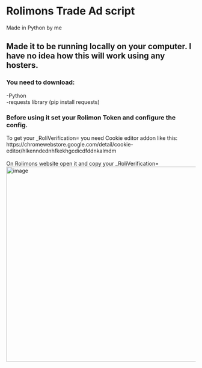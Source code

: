<h1>Rolimons Trade Ad script</h1>
Made in Python by me <br>
<h2>Made it to be running locally on your computer. I have no idea how this will work using any hosters.</h2>
<h3>You need to download:<br></h3>
-Python<br>
-requests library (pip install requests)<br>
<h3>Before using it set your Rolimon Token and configure the config. <br></h3>
To get your _RoliVerification= you need Cookie editor addon like this: <br>
https://chromewebstore.google.com/detail/cookie-editor/hlkenndednhfkekhgcdicdfddnkalmdm <br>
<br>On Rolimons website open it and copy your _RoliVerification=
<img width="630" height="520" alt="image" src="https://github.com/user-attachments/assets/6465d6bf-9419-4f29-9a1c-83dccfca714f" /><br>

